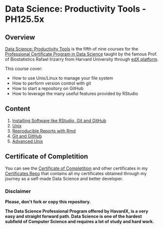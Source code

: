 # Data Science: Productivity Tools - PH125.5x

## Overview
[Data Science: Productivity Tools](https://www.edx.org/course/data-science-productivity-tools-2) is the fifth of nine courses for the [Professional Certificate Program in Data Science](https://www.edx.org/professional-certificate/harvardx-data-science) taught by the famous Prof. of Biostatistics Rafael Irizarry from Harvard University through [edX platform](https://www.edx.org).

This course cover:
- How to use Unix/Linux to manage your file system
- How to perform version control with git
- How to start a repository on GitHub
- How to leverage the many useful features provided by RStudio

## Content

1) [Installing Software like RStudio, Git and GitHub](./01%20-%20Installing%020Software)
2) [Unix](./02%20-%20Unix)
3) [Reproducible Reports with Rmd](./03%20-%20Reproducible%020Reports)
4) [Git and GitHub](./04%20-%20Git%020and%020Github)
5) [Advanced Unix](./05%20-%20Advanced%020Unix)


## Certificate of Completition
You can see the [Certificate of Completition](https://github.com/AlessandroCorradini/Certificates/blob/master/Edx%20-%20Harvard%20University%20-%20PH525.1x%20Statistics%20and%20R.pdf) and other certificates in my [Certificates Repo](https://github.com/AlessandroCorradini/Certificates) that contains all my certificates obtained through my journey as a self-made Data Science and better developer.



### Disclaimer
**Please, don't fork or copy this repository.**

**The Data Science Professional Program offered by HavardX, is a very easy and straight forward path. Data Science is one of the hardest subfield of Computer Science and requires a lot of study and hard work.**